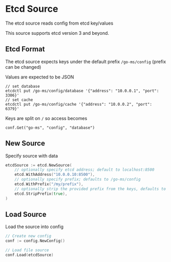 # Etcd Source

The etcd source reads config from etcd key/values

This source supports etcd version 3 and beyond.

## Etcd Format

The etcd source expects keys under the default prefix `/go-ms/config` (prefix can be changed)

Values are expected to be JSON

```
// set database
etcdctl put /go-ms/config/database '{"address": "10.0.0.1", "port": 3306}'
// set cache
etcdctl put /go-ms/config/cache '{"address": "10.0.0.2", "port": 6379}'
```

Keys are split on `/` so access becomes

```
conf.Get("go-ms", "config", "database")
```

## New Source

Specify source with data

```go
etcdSource := etcd.NewSource(
	// optionally specify etcd address; default to localhost:8500
	etcd.WithAddress("10.0.0.10:8500"),
	// optionally specify prefix; defaults to /go-ms/config
	etcd.WithPrefix("/my/prefix"),
	// optionally strip the provided prefix from the keys, defaults to false
	etcd.StripPrefix(true),
)
```

## Load Source

Load the source into config

```go
// Create new config
conf := config.NewConfig()

// Load file source
conf.Load(etcdSource)
```

